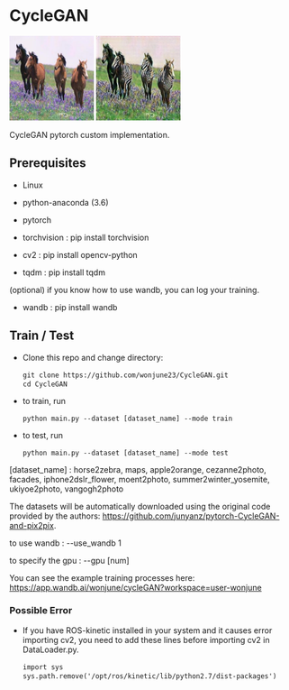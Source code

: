 # CycleGAN
<img src='examples/input.jpg' width=150> <img src='examples/output.jpg' width=150>

CycleGAN pytorch custom implementation.

## Prerequisites

- Linux

- python-anaconda (3.6)

- pytorch

- torchvision : pip install torchvision

- cv2 : pip install opencv-python

- tqdm : pip install tqdm

(optional) if you know how to use wandb, you can log your training.

- wandb : pip install wandb

## Train / Test

- Clone this repo and change directory:


      git clone https://github.com/wonjune23/CycleGAN.git     
      cd CycleGAN
- to train, run


      python main.py --dataset [dataset_name] --mode train     

- to test, run


      python main.py --dataset [dataset_name] --mode test     


[dataset_name] : horse2zebra, maps, apple2orange, cezanne2photo, facades, iphone2dslr_flower, moent2photo, summer2winter_yosemite, ukiyoe2photo, vangogh2photo

The datasets will be automatically downloaded using the original code provided by the authors: https://github.com/junyanz/pytorch-CycleGAN-and-pix2pix.

to use wandb : --use_wandb 1

to specify the gpu : --gpu [num]

You can see the example training processes here: https://app.wandb.ai/wonjune/cycleGAN?workspace=user-wonjune

### Possible Error
- If you have ROS-kinetic installed in your system and it causes error importing cv2, you need to add these lines before importing cv2 in DataLoader.py.


      import sys
      sys.path.remove('/opt/ros/kinetic/lib/python2.7/dist-packages')
